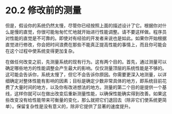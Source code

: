 # 20.2 修改前的测量

但是，假设你的系统仍然太慢，尽管你已经按照上面的描述设计了它。根据你对什么是慢的直觉，你很可能匆匆忙忙地就开始进行性能调整。请不要这样做。程序员对性能的直觉是不可靠的。即使对有经验的开发者来说也是如此。如果你开始根据直觉进行修改，你会把时间浪费在那些不能真正提高性能的事情上，而且你可能会在这个过程中使系统变得更加复杂。

在做任何改变之前，先测量系统的现有行为。这有两个目的。首先，通过测量可以确定哪些地方的性能调整会产生最大的影响。仅仅测量顶层的系统性能是不够的。这可能会告诉你，系统太慢了，但它不会告诉你原因。你需要更深入地测量，以详细确定对整体性能有影响的因素；目标是确定少数非常具体的地方，即系统目前花费了大量时间的地方，以及你有改进想法的地方。测量的第二个目的是提供一个基线，这样你就可以在做出改变后重新测量性能，以确保性能确实得到改善。如果这些改变没有给性能带来可衡量的变化，那么就把它们退回去（除非它们使系统更简单）。保留复杂性是没有意义的，除非它提供了显著的速度提升。
